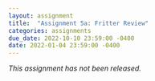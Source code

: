 ```yaml
---
layout: assignment
title:  "Assignment 5a: Fritter Review"
categories: assignments
due_date: 2022-10-10 23:59:00 -0400
date: 2022-01-04 23:59:00 -0400
---
```


*This assignment has not been released.*